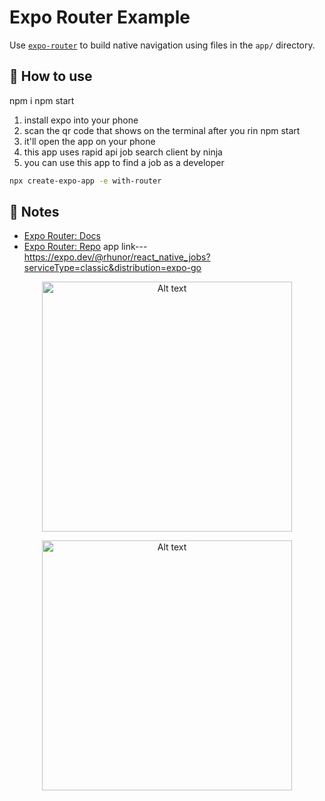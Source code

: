 # Expo Router Example

Use [`expo-router`](https://expo.github.io/router) to build native navigation using files in the `app/` directory.

## 🚀 How to use
npm i
npm start

1. install expo into your phone 
2. scan the qr code that shows on the terminal after you rin npm start 
3. it'll open the app on your phone
4. this app uses rapid api job search client by ninja 
5. you can use this app to find a job as a developer
```sh
npx create-expo-app -e with-router
```

## 📝 Notes

- [Expo Router: Docs](https://expo.github.io/router)
- [Expo Router: Repo](https://github.com/expo/router)
app link---https://expo.dev/@rhunor/react_native_jobs?serviceType=classic&distribution=expo-go
<p align="center">
  <img src="https://imgur.com/eyA81oJ" alt="Alt text" width="400">
</p>
<p align="center">
  <img src="[https://imgur.com/eyA81oJ](https://imgur.com/m4MB6m3)" alt="Alt text" width="400">
</p>
